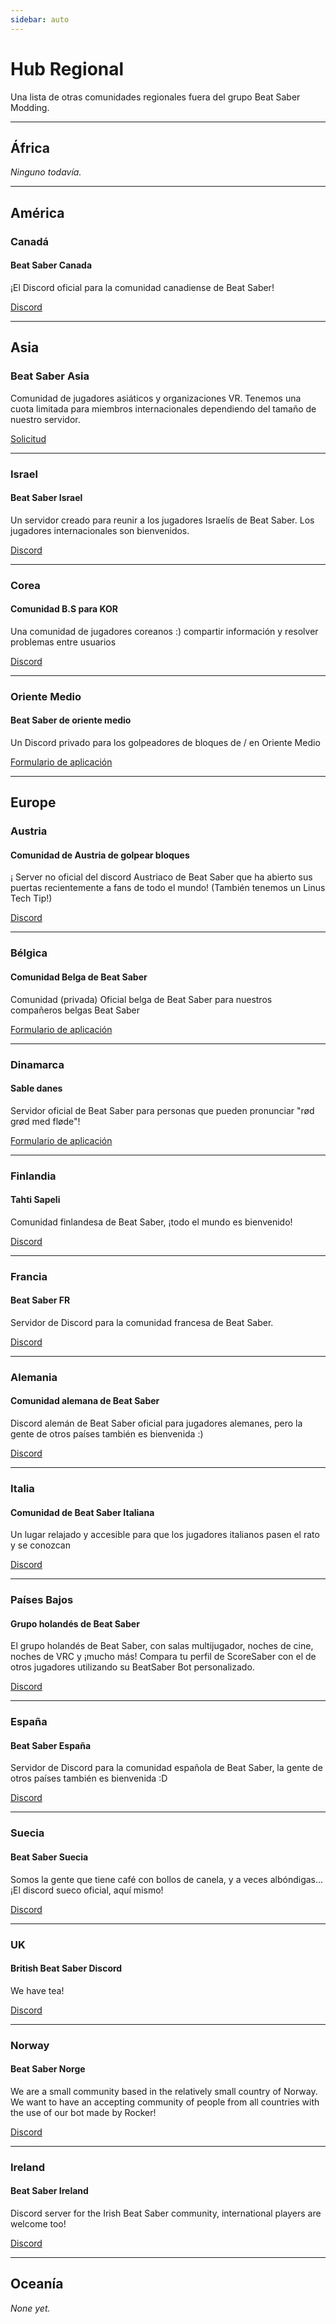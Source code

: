 ```yaml
---
sidebar: auto
---
```


# Hub Regional
Una lista de otras comunidades regionales fuera del grupo Beat Saber Modding.

---

## África
*Ninguno todavía.*

---

## América

### Canadá

#### Beat Saber Canada
¡El Discord oficial para la comunidad canadiense de Beat Saber!

[Discord](https://discord.gg/vvq7wX3)

---

## Asia

### Beat Saber Asia
Comunidad de jugadores asiáticos y organizaciones VR. Tenemos una cuota limitada para miembros internacionales dependiendo del tamaño de nuestro servidor.

[Solicitud](https://forms.gle/Ga3jWoCkugPBD6BZ6)

---

### Israel

#### Beat Saber Israel
Un servidor creado para reunir a los jugadores Israelís de Beat Saber. Los jugadores internacionales son bienvenidos.

[Discord](https://discord.gg/HHH7sK8)

---

### Corea

#### Comunidad B.S para KOR
Una comunidad de jugadores coreanos :) compartir información y resolver problemas entre usuarios

[Discord](https://discord.gg/SEFBZrG)

---

### Oriente Medio

#### Beat Saber de oriente medio
Un Discord privado para los golpeadores de bloques de / en Oriente Medio

[Formulario de aplicación](http://bit.ly/BSME_Application)

---

## Europe

### Austria

#### Comunidad de Austria de golpear bloques
¡ Server no oficial del discord Austriaco de Beat Saber que ha abierto sus puertas recientemente a fans de todo el mundo! (También tenemos un Linus Tech Tip!)

[Discord](https://discord.gg/TvRkNY2)

---

### Bélgica

#### Comunidad Belga de Beat Saber
Comunidad (privada) Oficial belga de Beat Saber para nuestros compañeros belgas Beat Saber

[Formulario de aplicación](https://forms.gle/26VXi4HmnZnDoPZN7)

---

### Dinamarca

#### Sable danes
Servidor oficial de Beat Saber para personas que pueden pronunciar "rød grød med fløde"!

[Formulario de aplicación](https://forms.gle/AhgBFSK7RnRDDMHa9)

---

### Finlandia

#### Tahti Sapeli
Comunidad finlandesa de Beat Saber, ¡todo el mundo es bienvenido!

[Discord](https://discord.gg/qCtX7yBv7J)

---

### Francia

#### Beat Saber FR
Servidor de Discord para la comunidad francesa de Beat Saber.

[Discord](https://discord.gg/8cAAa7J)

---

### Alemania

#### Comunidad alemana de Beat Saber
Discord alemán de Beat Saber oficial para jugadores alemanes, pero la gente de otros países también es bienvenida :)

[Discord](https://discord.gg/y4G6ruN)

---

### Italia

#### Comunidad de Beat Saber Italiana
Un lugar relajado y accesible para que los jugadores italianos pasen el rato y se conozcan

[Discord](https://discord.gg/asdJZ7cTxe)

---

### Países Bajos

#### Grupo holandés de Beat Saber
El grupo holandés de Beat Saber, con salas multijugador, noches de cine, noches de VRC y ¡mucho más! Compara tu perfil de ScoreSaber con el de otros jugadores utilizando su BeatSaber Bot personalizado.

[Discord](https://discord.gg/sDa7xrE)

---

### España

#### Beat Saber España
Servidor de Discord para la comunidad española de Beat Saber, la gente de otros países también es bienvenida :D

[Discord](https://discord.com/invite/x6mChxk)

---

### Suecia

#### Beat Saber Suecia
Somos la gente que tiene café con bollos de canela, y a veces albóndigas...  
¡El discord sueco oficial, aquí mismo!

[Discord](https://discord.gg/9HavEGBzZz)

---

### UK

#### British Beat Saber Discord
We have tea!

[Discord](https://discord.gg/FC2pzeN)

---

### Norway

#### Beat Saber Norge
We are a small community based in the relatively small country of Norway. We want to have an accepting community of people from all countries with the use of our bot made by Rocker!

[Discord](https://discord.gg/nZuY3yM)

---

### Ireland

#### Beat Saber Ireland
Discord server for the Irish Beat Saber community, international players are welcome too!

[Discord](https://discord.gg/uKQzjRQ)

---

## Oceanía
*None yet.*
